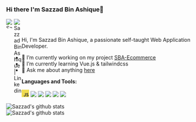 

<!--
**sazzadbinashique/sazzadbinashique** is a ✨ _special_ ✨ repository because its `README.md` (this file) appears on your GitHub profile.

Here are some ideas to get you started:

- 🔭 I’m currently working on ...
- 🌱 I’m currently learning ...
- 👯 I’m looking to collaborate on ...
- 🤔 I’m looking for help with ...
- 💬 Ask me about ...
- 📫 How to reach me: ...
- 😄 Pronouns: ...
- ⚡ Fun fact: ...
-->
### Hi there I'm Sazzad Bin Ashique👋

<a href="https://facebook.com/sazzadbinashique">
  <img align="left" alt="Sazzad Bin Ashique | Facebook" width="21px" style="height: 25px;" src="https://www.logo.wine/a/logo/Facebook/Facebook-f_Logo-Blue-Logo.wine.svg" />
</a>
<a href="https://www.linkedin.com/in/sazzadbinashique/">
  <img align="left" alt="Sazzad Bin Ashique| Linkedin" width="21px" src="https://static-exp1.licdn.com/sc/h/al2o9zrvru7aqj8e1x2rzsrca" />
</a>
<br />
<br />

Hi, I'm Sazzad Bin Ashique, a passionate self-taught Web Application Developer.

- 🔭 I’m currently working on my project [SBA-Ecommerce](https://github.com/sazzadbinashique/sba-ecommerce)
- 🌱 I’m currently learning Vue.js & tailwindcss
- 💬 Ask me about anything [here](https://github.com/sazzadbinashique/sazzadbinashique/issues)

**Languages and Tools:**  

<code><img height="20" src="https://raw.githubusercontent.com/github/explore/80688e429a7d4ef2fca1e82350fe8e3517d3494d/topics/javascript/javascript.png"></code>
<code><img height="20" src="https://laravel.com/img/favicon/favicon.ico"></code>
<code><img height="20" src="https://www.php.net/favicon.ico"></code>
<code><img height="20" src="https://vuejs.org/images/logo.png"></code> 
<code><img height="20" src="https://image.flaticon.com/icons/png/512/174/174854.png"></code> 
<code><img height="20" src="https://image.flaticon.com/icons/png/512/919/919826.png"></code> 


![Sazzad's github stats](https://github-readme-stats.vercel.app/api?username=sazzadbinashique&count_private=true)
<br/>
![Sazzad's github stats](https://github-readme-stats.vercel.app/api/top-langs/?username=sazzadbinashique&count_private=true)
